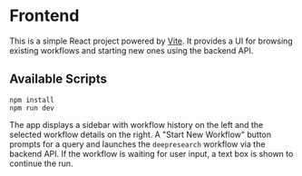 # Frontend

This is a simple React project powered by [Vite](https://vitejs.dev). It provides a UI for browsing existing workflows and starting new ones using the backend API.

## Available Scripts

```
npm install
npm run dev
```

The app displays a sidebar with workflow history on the left and the selected workflow details on the right. A "Start New Workflow" button prompts for a query and launches the `deepresearch` workflow via the backend API. If the workflow is waiting for user input, a text box is shown to continue the run.
